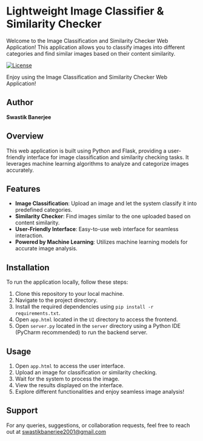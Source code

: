 # Lightweight Image Classifier & Similarity Checker

Welcome to the Image Classification and Similarity Checker Web Application! This application allows you to classify images into different categories and find similar images based on their content similarity.

[![License](https://img.shields.io/badge/license-All%20Rights%20Reserved-red.svg)](LICENSE)

Enjoy using the Image Classification and Similarity Checker Web Application!

## Author
**Swastik Banerjee**

## Overview

This web application is built using Python and Flask, providing a user-friendly interface for image classification and similarity checking tasks. It leverages machine learning algorithms to analyze and categorize images accurately.

## Features

- **Image Classification**: Upload an image and let the system classify it into predefined categories.
- **Similarity Checker**: Find images similar to the one uploaded based on content similarity.
- **User-Friendly Interface**: Easy-to-use web interface for seamless interaction.
- **Powered by Machine Learning**: Utilizes machine learning models for accurate image analysis.

## Installation

To run the application locally, follow these steps:

1. Clone this repository to your local machine.
2. Navigate to the project directory.
3. Install the required dependencies using `pip install -r requirements.txt`.
4. Open `app.html` located in the `UI` directory to access the frontend.
5. Open `server.py` located in the `server` directory using a Python IDE (PyCharm recommended) to run the backend server.

## Usage

1. Open `app.html` to access the user interface.
2. Upload an image for classification or similarity checking.
3. Wait for the system to process the image.
4. View the results displayed on the interface.
5. Explore different functionalities and enjoy seamless image analysis!

## Support

For any queries, suggestions, or collaboration requests, feel free to reach out at swastikbanerjee2001@gmail.com
